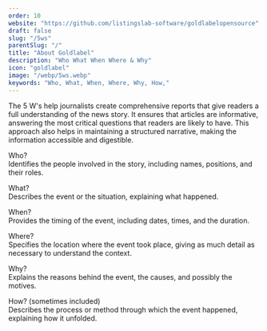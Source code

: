 ```yaml
---
order: 10
website: "https://github.com/listingslab-software/goldlabelopensource"
draft: false
slug: "/5ws"
parentSlug: "/"
title: "About Goldlabel"
description: "Who What When Where & Why"
icon: "goldlabel"
image: "/webp/5ws.webp"
keywords: "Who, What, When, Where, Why, How,"
---
```


The 5 W's help journalists create comprehensive reports that give readers a full understanding of the news story. It ensures that articles are informative, answering the most critical questions that readers are likely to have. This approach also helps in maintaining a structured narrative, making the information accessible and digestible.


Who?  
Identifies the people involved in the story, including names, positions, and their roles.

What?  
Describes the event or the situation, explaining what happened.

When?  
Provides the timing of the event, including dates, times, and the duration.

Where?  
Specifies the location where the event took place, giving as much detail as necessary to understand the context.

Why?  
Explains the reasons behind the event, the causes, and possibly the motives.

How? (sometimes included)  
Describes the process or method through which the event happened, explaining how it unfolded.
